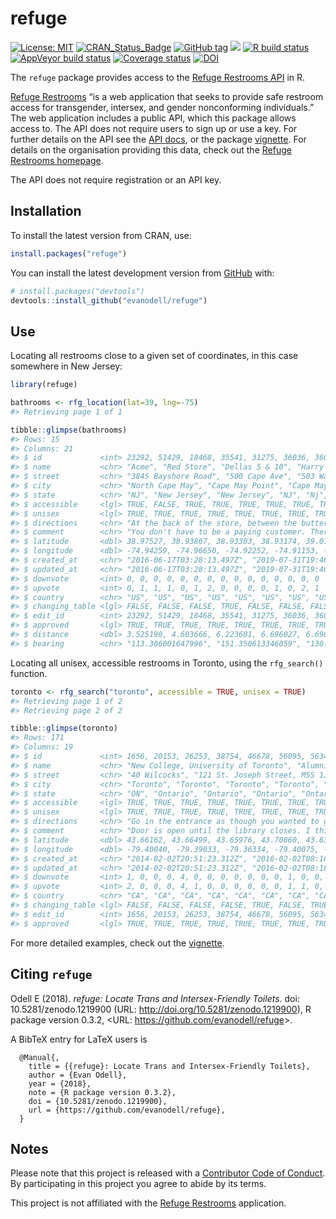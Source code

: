 
<!-- README.md is generated from README.Rmd. Please edit that file -->

# refuge

<!-- badges: start -->

[![License:
MIT](https://img.shields.io/badge/License-MIT-blue.svg)](https://opensource.org/licenses/MIT)
[![CRAN\_Status\_Badge](https://www.r-pkg.org/badges/version/refuge)](https://cran.r-project.org/package=refuge)
[![GitHub
tag](https://img.shields.io/github/tag/evanodell/refuge.svg)](https://github.com/evanodell/refuge)
[![](https://cranlogs.r-pkg.org/badges/grand-total/refuge)](https://dgrtwo.shinyapps.io/cranview/)
[![R build
status](https://github.com/evanodell/refuge/workflows/R-CMD-check/badge.svg)](https://github.com/evanodell/refuge/actions)
[![AppVeyor build
status](https://ci.appveyor.com/api/projects/status/github/evanodell/refuge?branch=master&svg=true)](https://ci.appveyor.com/project/evanodell/refuge)
[![Coverage
status](https://codecov.io/gh/evanodell/refuge/branch/master/graph/badge.svg)](https://codecov.io/github/evanodell/refuge?branch=master)
[![DOI](https://zenodo.org/badge/DOI/10.5281/zenodo.1219900.svg)](https://doi.org/10.5281/zenodo.1219900)

<!-- badges: end -->

The `refuge` package provides access to the [Refuge Restrooms
API](https://www.refugerestrooms.org/api/docs/#!/restrooms) in R.

[Refuge Restrooms](https://www.refugerestrooms.org/) “is a web
application that seeks to provide safe restroom access for transgender,
intersex, and gender nonconforming individuals.” The web application
includes a public API, which this package allows access to. The API does
not require users to sign up or use a key. For further details on the
API see the [API docs](https://www.refugerestrooms.org/api/docs/), or
the package
[vignette](https://docs.evanodell.com/refuge/articles/introduction.html).
For details on the organisation providing this data, check out the
[Refuge Restrooms homepage](https://www.refugerestrooms.org/).

The API does not require registration or an API key.

## Installation

To install the latest version from CRAN, use:

``` r
install.packages("refuge")
```

You can install the latest development version from
[GitHub](https://github.com/) with:

``` r
# install.packages("devtools")
devtools::install_github("evanodell/refuge")
```

## Use

Locating all restrooms close to a given set of coordinates, in this case
somewhere in New Jersey:

``` r
library(refuge)

bathrooms <- rfg_location(lat=39, lng=-75)
#> Retrieving page 1 of 1

tibble::glimpse(bathrooms)
#> Rows: 15
#> Columns: 21
#> $ id             <int> 23292, 51429, 18468, 35541, 31275, 36036, 36048, 23588…
#> $ name           <chr> "Acme", "Red Store", "Dellas 5 & 10", "Harry's Ocean B…
#> $ street         <chr> "3845 Bayshore Road", "500 Cape Ave", "503 Washington …
#> $ city           <chr> "North Cape May", "Cape May Point", "Cape May", "Cape …
#> $ state          <chr> "NJ", "New Jersey", "New Jersey", "NJ", "Nj", "New Jer…
#> $ accessible     <lgl> TRUE, FALSE, TRUE, TRUE, TRUE, TRUE, TRUE, TRUE, TRUE,…
#> $ unisex         <lgl> TRUE, TRUE, TRUE, TRUE, TRUE, TRUE, TRUE, TRUE, TRUE, …
#> $ directions     <chr> "At the back of the store, between the butter / dairy …
#> $ comment        <chr> "You don't have to be a paying customer. There are two…
#> $ latitude       <dbl> 38.97527, 38.93867, 38.93303, 38.93174, 39.01546, 38.9…
#> $ longitude      <dbl> -74.94259, -74.96650, -74.92252, -74.91153, -74.87687,…
#> $ created_at     <chr> "2016-06-17T03:28:13.497Z", "2019-07-31T19:46:53.494Z"…
#> $ updated_at     <chr> "2016-06-17T03:28:13.497Z", "2019-07-31T19:46:53.515Z"…
#> $ downvote       <int> 0, 0, 0, 0, 0, 0, 0, 0, 0, 0, 0, 0, 0, 0, 0
#> $ upvote         <int> 0, 1, 1, 1, 0, 1, 2, 0, 0, 0, 0, 1, 0, 2, 1
#> $ country        <chr> "US", "US", "US", "US", "US", "US", "US", "US", "US", …
#> $ changing_table <lgl> FALSE, FALSE, FALSE, TRUE, FALSE, FALSE, FALSE, FALSE,…
#> $ edit_id        <int> 23292, 51429, 18468, 35541, 31275, 36036, 36048, 23588…
#> $ approved       <lgl> TRUE, TRUE, TRUE, TRUE, TRUE, TRUE, TRUE, TRUE, TRUE, …
#> $ distance       <dbl> 3.525190, 4.603666, 6.223601, 6.696027, 6.696431, 10.0…
#> $ bearing        <chr> "113.306001647996", "151.350613346059", "130.839725640…
```

Locating all unisex, accessible restrooms in Toronto, using the
`rfg_search()` function.

``` r
toronto <- rfg_search("toronto", accessible = TRUE, unisex = TRUE)
#> Retrieving page 1 of 2
#> Retrieving page 2 of 2

tibble::glimpse(toronto)
#> Rows: 171
#> Columns: 19
#> $ id             <int> 1656, 20153, 26253, 38754, 46678, 56095, 56347, 56394,…
#> $ name           <chr> "New College, University of Toronto", "Alumni Hall (Un…
#> $ street         <chr> "40 Wilcocks", "121 St. Joseph Street, M5S 1J4", "525 …
#> $ city           <chr> "Toronto", "Toronto", "Toronto", "Toronto", "Toronto",…
#> $ state          <chr> "ON", "Ontario", "Ontario", "Ontario", "Ontario", "Ont…
#> $ accessible     <lgl> TRUE, TRUE, TRUE, TRUE, TRUE, TRUE, TRUE, TRUE, TRUE, …
#> $ unisex         <lgl> TRUE, TRUE, TRUE, TRUE, TRUE, TRUE, TRUE, TRUE, TRUE, …
#> $ directions     <chr> "Go in the entrance as though you wanted to go to the …
#> $ comment        <chr> "Door is open until the library closes. I think around…
#> $ latitude       <dbl> 43.66162, 43.66499, 43.65976, 43.70860, 43.63918, 43.7…
#> $ longitude      <dbl> -79.40040, -79.39033, -79.36334, -79.40075, -79.40036,…
#> $ created_at     <chr> "2014-02-02T20:51:23.312Z", "2016-02-02T08:16:28.822Z"…
#> $ updated_at     <chr> "2014-02-02T20:51:23.312Z", "2016-02-02T08:16:28.822Z"…
#> $ downvote       <int> 1, 0, 0, 0, 4, 0, 0, 0, 0, 0, 0, 0, 1, 0, 0, 2, 1, 1, …
#> $ upvote         <int> 2, 0, 0, 0, 4, 1, 0, 0, 0, 0, 0, 0, 1, 1, 0, 3, 0, 0, …
#> $ country        <chr> "CA", "CA", "CA", "CA", "CA", "CA", "CA", "CA", "CA", …
#> $ changing_table <lgl> FALSE, FALSE, FALSE, FALSE, TRUE, FALSE, TRUE, TRUE, F…
#> $ edit_id        <int> 1656, 20153, 26253, 38754, 46678, 56095, 56347, 56394,…
#> $ approved       <lgl> TRUE, TRUE, TRUE, TRUE, TRUE, TRUE, TRUE, TRUE, TRUE, …
```

For more detailed examples, check out the
[vignette](https://docs.evanodell.com/refuge/articles/introduction.html).

## Citing `refuge`

Odell E (2018). *refuge: Locate Trans and Intersex-Friendly Toilets*.
doi: 10.5281/zenodo.1219900 (URL:
<http://doi.org/10.5281/zenodo.1219900>), R package version 0.3.2,
&lt;URL: <https://github.com/evanodell/refuge>&gt;.

A BibTeX entry for LaTeX users is

      @Manual{,
        title = {{refuge}: Locate Trans and Intersex-Friendly Toilets},
        author = {Evan Odell},
        year = {2018},
        note = {R package version 0.3.2},
        doi = {10.5281/zenodo.1219900},
        url = {https://github.com/evanodell/refuge},
      }

## Notes

Please note that this project is released with a [Contributor Code of
Conduct](CODE_OF_CONDUCT.md). By participating in this project you agree
to abide by its terms.

This project is not affiliated with the [Refuge
Restrooms](https://www.refugerestrooms.org/) application.
